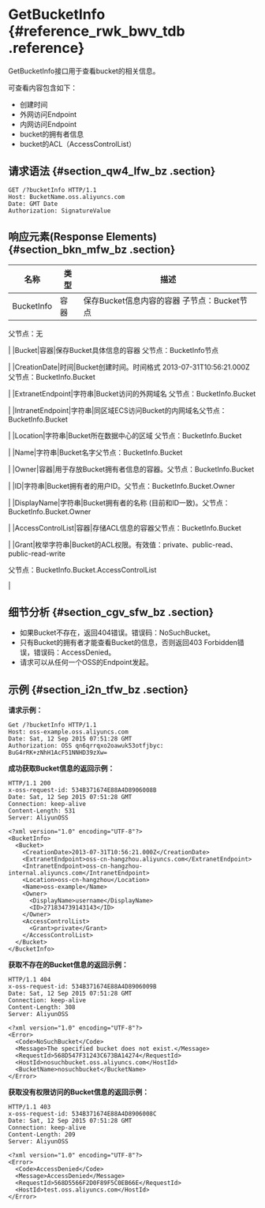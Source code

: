# GetBucketInfo {#reference_rwk_bwv_tdb .reference}

GetBucketInfo接口用于查看bucket的相关信息。

可查看内容包含如下：

-   创建时间
-   外网访问Endpoint
-   内网访问Endpoint
-   bucket的拥有者信息
-   bucket的ACL（AccessControlList）

## 请求语法 {#section_qw4_lfw_bz .section}

```
GET /?bucketInfo HTTP/1.1
Host: BucketName.oss.aliyuncs.com
Date: GMT Date
Authorization: SignatureValue
```

## 响应元素\(Response Elements\) {#section_bkn_mfw_bz .section}

|名称|类型|描述|
|--|--|--|
|BucketInfo|容器|保存Bucket信息内容的容器 子节点：Bucket节点

父节点：无

|
|Bucket|容器|保存Bucket具体信息的容器 父节点：BucketInfo节点

|
|CreationDate|时间|Bucket创建时间。时间格式 2013-07-31T10:56:21.000Z 父节点：BucketInfo.Bucket

|
|ExtranetEndpoint|字符串|Bucket访问的外网域名 父节点：BucketInfo.Bucket

|
|IntranetEndpoint|字符串|同区域ECS访问Bucket的内网域名父节点：BucketInfo.Bucket

|
|Location|字符串|Bucket所在数据中心的区域 父节点：BucketInfo.Bucket

|
|Name|字符串|Bucket名字父节点：BucketInfo.Bucket

|
|Owner|容器|用于存放Bucket拥有者信息的容器。父节点：BucketInfo.Bucket

|
|ID|字符串|Bucket拥有者的用户ID。父节点：BucketInfo.Bucket.Owner

|
|DisplayName|字符串|Bucket拥有者的名称 \(目前和ID一致\)。父节点：BucketInfo.Bucket.Owner

|
|AccessControlList|容器|存储ACL信息的容器父节点：BucketInfo.Bucket

|
|Grant|枚举字符串|Bucket的ACL权限。有效值：private、public-read、public-read-write

父节点：BucketInfo.Bucket.AccessControlList

|

## 细节分析 {#section_cgv_sfw_bz .section}

-   如果Bucket不存在，返回404错误。错误码：NoSuchBucket。
-   只有Bucket的拥有者才能查看Bucket的信息，否则返回403 Forbidden错误，错误码：AccessDenied。
-   请求可以从任何一个OSS的Endpoint发起。

## 示例 {#section_i2n_tfw_bz .section}

**请求示例：**

```
Get /?bucketInfo HTTP/1.1
Host: oss-example.oss.aliyuncs.com  
Date: Sat, 12 Sep 2015 07:51:28 GMT
Authorization: OSS qn6qrrqxo2oawuk53otfjbyc: BuG4rRK+zNhH1AcF51NNHD39zXw=

```

**成功获取Bucket信息的返回示例：**

```
HTTP/1.1 200
x-oss-request-id: 534B371674E88A4D8906008B
Date: Sat, 12 Sep 2015 07:51:28 GMT
Connection: keep-alive
Content-Length: 531  
Server: AliyunOSS

<?xml version="1.0" encoding="UTF-8"?>
<BucketInfo>
  <Bucket>
    <CreationDate>2013-07-31T10:56:21.000Z</CreationDate>
    <ExtranetEndpoint>oss-cn-hangzhou.aliyuncs.com</ExtranetEndpoint>
    <IntranetEndpoint>oss-cn-hangzhou-internal.aliyuncs.com</IntranetEndpoint>
    <Location>oss-cn-hangzhou</Location>
    <Name>oss-example</Name>
    <Owner>
      <DisplayName>username</DisplayName>
      <ID>271834739143143</ID>
    </Owner>
    <AccessControlList>
      <Grant>private</Grant>
    </AccessControlList>
  </Bucket>
</BucketInfo>
```

**获取不存在的Bucket信息的返回示例：**

```
HTTP/1.1 404 
x-oss-request-id: 534B371674E88A4D8906009B
Date: Sat, 12 Sep 2015 07:51:28 GMT
Connection: keep-alive
Content-Length: 308  
Server: AliyunOSS

<?xml version="1.0" encoding="UTF-8"?>
<Error>
  <Code>NoSuchBucket</Code>
  <Message>The specified bucket does not exist.</Message>
  <RequestId>568D547F31243C673BA14274</RequestId>
  <HostId>nosuchbucket.oss.aliyuncs.com</HostId>
  <BucketName>nosuchbucket</BucketName>
</Error>
```

**获取没有权限访问的Bucket信息的返回示例：**

```
HTTP/1.1 403
x-oss-request-id: 534B371674E88A4D8906008C
Date: Sat, 12 Sep 2015 07:51:28 GMT
Connection: keep-alive
Content-Length: 209  
Server: AliyunOSS

<?xml version="1.0" encoding="UTF-8"?>
<Error>
  <Code>AccessDenied</Code>
  <Message>AccessDenied</Message>
  <RequestId>568D5566F2D0F89F5C0EB66E</RequestId>
  <HostId>test.oss.aliyuncs.com</HostId>
</Error>
```

